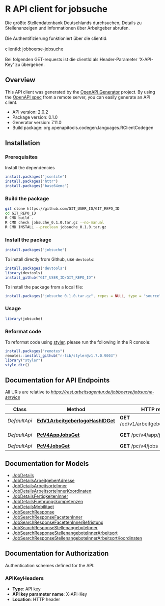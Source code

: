 # R API client for jobsuche

Die größte Stellendatenbank Deutschlands durchsuchen, Details zu Stellenanzeigen und Informationen über Arbeitgeber abrufen. <br><br>Die Authentifizierung funktioniert über die clientId:<br><br>clientId: jobboerse-jobsuche<br><br>Bei folgenden GET-requests ist die clientId als Header-Parameter 'X-API-Key' zu übergeben.

## Overview
This API client was generated by the [OpenAPI Generator](https://openapi-generator.tech) project. By using the [OpenAPI spec](https://openapis.org) from a remote server, you can easily generate an API client.

- API version: 2.0.2
- Package version: 0.1.0
- Generator version: 7.11.0
- Build package: org.openapitools.codegen.languages.RClientCodegen

## Installation

### Prerequisites

Install the dependencies

```R
install.packages("jsonlite")
install.packages("httr")
install.packages("base64enc")
```

### Build the package

```sh
git clone https://github.com/GIT_USER_ID/GIT_REPO_ID
cd GIT_REPO_ID
R CMD build .
R CMD check jobsuche_0.1.0.tar.gz --no-manual
R CMD INSTALL --preclean jobsuche_0.1.0.tar.gz
```

### Install the package

```R
install.packages("jobsuche")
```

To install directly from Github, use `devtools`:
```R
install.packages("devtools")
library(devtools)
install_github("GIT_USER_ID/GIT_REPO_ID")
```

To install the package from a local file:
```R
install.packages("jobsuche_0.1.0.tar.gz", repos = NULL, type = "source")
```

### Usage

```R
library(jobsuche)
```

### Reformat code

To reformat code using [styler](https://styler.r-lib.org/index.html), please run the following in the R console:

```R
install.packages("remotes")
remotes::install_github("r-lib/styler@v1.7.0.9003")
library("styler")
style_dir()
```

## Documentation for API Endpoints

All URIs are relative to *https://rest.arbeitsagentur.de/jobboerse/jobsuche-service*

Class | Method | HTTP request | Description
------------ | ------------- | ------------- | -------------
*DefaultApi* | [**EdV1ArbeitgeberlogoHashIDGet**](docs/DefaultApi.md#EdV1ArbeitgeberlogoHashIDGet) | **GET** /ed/v1/arbeitgeberlogo/{hashID} | Unternehmen Logo
*DefaultApi* | [**PcV4AppJobsGet**](docs/DefaultApi.md#PcV4AppJobsGet) | **GET** /pc/v4/app/jobs | Jobsuche via App
*DefaultApi* | [**PcV4JobsGet**](docs/DefaultApi.md#PcV4JobsGet) | **GET** /pc/v4/jobs | Jobsuche


## Documentation for Models

 - [JobDetails](docs/JobDetails.md)
 - [JobDetailsArbeitgeberAdresse](docs/JobDetailsArbeitgeberAdresse.md)
 - [JobDetailsArbeitsorteInner](docs/JobDetailsArbeitsorteInner.md)
 - [JobDetailsArbeitsorteInnerKoordinaten](docs/JobDetailsArbeitsorteInnerKoordinaten.md)
 - [JobDetailsFertigkeitenInner](docs/JobDetailsFertigkeitenInner.md)
 - [JobDetailsFuehrungskompetenzen](docs/JobDetailsFuehrungskompetenzen.md)
 - [JobDetailsMobilitaet](docs/JobDetailsMobilitaet.md)
 - [JobSearchResponse](docs/JobSearchResponse.md)
 - [JobSearchResponseFacettenInner](docs/JobSearchResponseFacettenInner.md)
 - [JobSearchResponseFacettenInnerBefristung](docs/JobSearchResponseFacettenInnerBefristung.md)
 - [JobSearchResponseStellenangeboteInner](docs/JobSearchResponseStellenangeboteInner.md)
 - [JobSearchResponseStellenangeboteInnerArbeitsort](docs/JobSearchResponseStellenangeboteInnerArbeitsort.md)
 - [JobSearchResponseStellenangeboteInnerArbeitsortKoordinaten](docs/JobSearchResponseStellenangeboteInnerArbeitsortKoordinaten.md)


## Documentation for Authorization


Authentication schemes defined for the API:
### APIKeyHeaders

- **Type**: API key
- **API key parameter name**: X-API-Key
- **Location**: HTTP header


